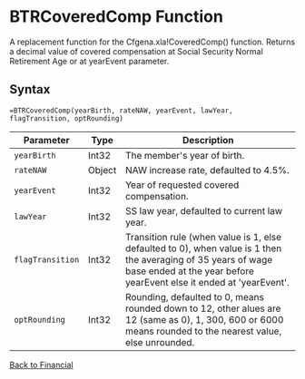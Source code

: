 # BTRCoveredComp Function

A replacement function for the Cfgena.xla!CoveredComp() function.  Returns a decimal value of covered compensation at Social Security Normal Retirement Age or at yearEvent parameter.

## Syntax

```excel
=BTRCoveredComp(yearBirth, rateNAW, yearEvent, lawYear, flagTransition, optRounding)
```

Parameter | Type | Description
---|---|---
`yearBirth` | Int32 | The member's year of birth.
`rateNAW` | Object | NAW increase rate, defaulted to 4.5%.
`yearEvent` | Int32 | Year of requested covered compensation.
`lawYear` | Int32 | SS law year, defaulted to current law year.
`flagTransition` | Int32 | Transition rule (when value is 1, else defaulted to 0), when value is 1 then the averaging of 35 years of wage base ended at the year before yearEvent else it ended at 'yearEvent'.
`optRounding` | Int32 | Rounding, defaulted to 0, means rounded down to 12, other alues are 12 (same as 0), 1, 300, 600 or 6000 means rounded to the nearest value, else unrounded.

[Back to Financial](RBLeFinancial.md)